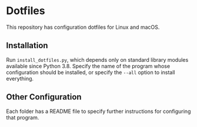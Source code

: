 # Dotfiles

This repository has configuration dotfiles for Linux and macOS.

## Installation

Run `install_dotfiles.py`, which depends only on standard library modules available since Python 3.8. Specify the name of the program whose configuration should be installed, or specify the `--all` option to install everything.

## Other Configuration

Each folder has a README file to specify further instructions for configuring that program.
